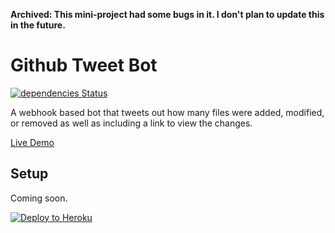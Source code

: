 **Archived: This mini-project had some bugs in it. I don't plan to update this in the future.**

# Github Tweet Bot

[![dependencies Status](https://david-dm.org/fasty48/github-tweet-bot/status.svg "dependencies Status")](https://david-dm.org/fasty48/github-tweet-bot)

A webhook based bot that tweets out how many files were added, modified, or removed as well as including a link to view the changes.

[Live Demo](https://twitter.com/Fasty48_Dev)

## Setup

Coming soon.

[![Deploy to Heroku](https://www.herokucdn.com/deploy/button.svg "Deploy to Heroku")](https://heroku.com/deploy?template=https://github.com/fasty48/github-tweet-bot)

